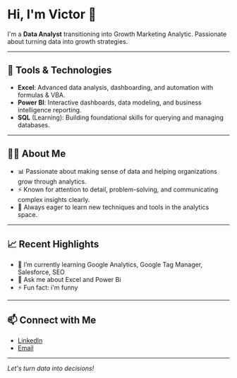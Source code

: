 # Hi, I'm Victor 👋

I'm a **Data Analyst** transitioning into Growth Marketing Analytic. Passionate about turning data into growth strategies.

---

## 🧰 Tools & Technologies

- **Excel**: Advanced data analysis, dashboarding, and automation with formulas & VBA.
- **Power BI**: Interactive dashboards, data modeling, and business intelligence reporting.
- **SQL** (Learning): Building foundational skills for querying and managing databases.

---

## 👨‍💻 About Me

- 📊 Passionate about making sense of data and helping organizations grow through analytics.
- ⚡ Known for attention to detail, problem-solving, and communicating complex insights clearly.
- 🎯 Always eager to learn new techniques and tools in the analytics space.

---

## 📈 Recent Highlights

- 🔭 I’m currently learning Google Analytics, Google Tag Manager, Salesforce, SEO
- 💬 Ask me about Excel and Power Bi
- ⚡ Fun fact: i'm funny

---

## 📫 Connect with Me

- [LinkedIn](https://www.linkedin.com/in/victor-odimegwu-37919122a/)
- [Email](mailto:victorodimegwu91@gmail.com)

---

*Let's turn data into decisions!*




